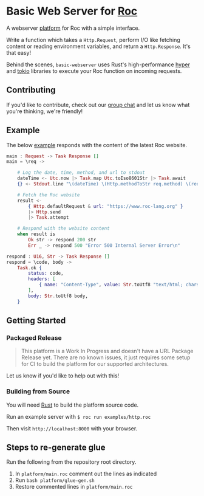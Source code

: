 # Basic Web Server for [Roc](https://www.roc-lang.org/) 

A webserver [platform](https://github.com/roc-lang/roc/wiki/Roc-concepts-explained#platform) for Roc with a simple interface.

Write a function which takes a `Http.Request`, perform I/O like fetching content or reading environment variables, and return a `Http.Response`. It's that easy!

Behind the scenes, `basic-webserver` uses Rust's high-performance [hyper](https://hyper.rs) and [tokio](https://tokio.rs) libraries to execute your Roc function on incoming requests.

## Contributing

If you'd like to contribute, check out our [group chat](https://roc.zulipchat.com) and let us know what you're thinking, we're friendly!

## Example

The below [example](https://github.com/roc-lang/basic-webserver/blob/main/examples/http.roc) responds with the content of the latest Roc website.

```elixir
main : Request -> Task Response []
main = \req ->

    # Log the date, time, method, and url to stdout
    dateTime <- Utc.now |> Task.map Utc.toIso8601Str |> Task.await
    {} <- Stdout.line "\(dateTime) \(Http.methodToStr req.method) \(req.url)" |> Task.await

    # Fetch the Roc website
    result <-
        { Http.defaultRequest & url: "https://www.roc-lang.org" }
        |> Http.send
        |> Task.attempt

    # Respond with the website content
    when result is
        Ok str -> respond 200 str
        Err _ -> respond 500 "Error 500 Internal Server Error\n"

respond : U16, Str -> Task Response []
respond = \code, body ->
    Task.ok {
        status: code,
        headers: [
            { name: "Content-Type", value: Str.toUtf8 "text/html; charset=utf-8" },
        ],
        body: Str.toUtf8 body,
    }
```

## Getting Started 

### Packaged Release 

> This platform is a Work In Progress and doesn't have a URL Package Release yet. There are no known issues, it just requires some setup for CI to build the platform for our supported architectures.

Let us know if you'd like to help out with this!

### Building from Source

You will need [Rust](https://www.rust-lang.org) to build the platform source code.

Run an example server with `$ roc run examples/http.roc`

Then visit `http://localhost:8000` with your browser.

## Steps to re-generate glue

Run the following from the repository root directory.

1. In `platform/main.roc` comment out the lines as indicated
2. Run `bash platform/glue-gen.sh`
4. Restore commented lines in `platform/main.roc`
